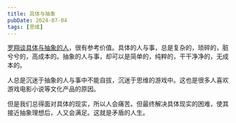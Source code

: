 ```yaml
---
title: 具体与抽象
pubDate: 2024-07-04
tags: [思维]
---
```


[罗翔谈具体与抽象的人]，很有参考价值。具体的人与事，总是复杂的，琐碎的，脏兮兮的，高成本的。抽象的人与事，却可以是简单的，纯粹的，干干净净的，无成本的。

人总是沉迷于抽象的人与事中不能自拔，沉迷于思维的游戏中。这也是很多人喜欢游戏电影小说等文化产品的原因。

但是我们总得面对具体的现实，所以人会痛苦。但最终解决具体现实的困难，使其接近抽象理想后，人又会满足。这就是矛盾的人生。

[罗翔谈具体与抽象的人]: https://www.bilibili.com/video/BV1k1421r7n5/
